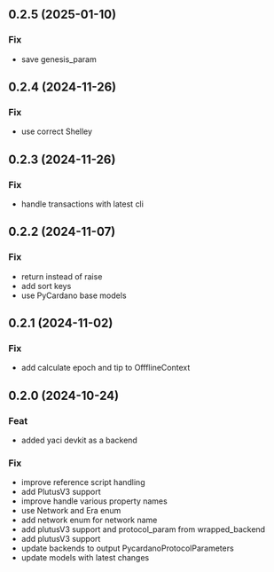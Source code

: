 ## 0.2.5 (2025-01-10)

### Fix

- save genesis_param

## 0.2.4 (2024-11-26)

### Fix

- use correct Shelley

## 0.2.3 (2024-11-26)

### Fix

- handle transactions with latest cli

## 0.2.2 (2024-11-07)

### Fix

- return instead of raise
- add sort keys
- use PyCardano base models

## 0.2.1 (2024-11-02)

### Fix

- add calculate epoch and tip to OffflineContext

## 0.2.0 (2024-10-24)

### Feat

- added yaci devkit as a backend

### Fix

- improve reference script handling
- add PlutusV3 support
- improve handle various property names
- use Network and Era enum
- add network enum for network name
- add plutusV3 support and protocol_param from wrapped_backend
- add plutusV3 support
- update backends to output PycardanoProtocolParameters
- update models with latest changes
